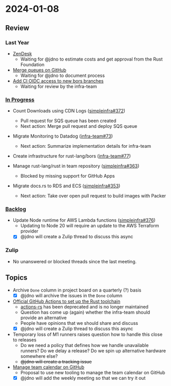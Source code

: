 # 2024-01-08

## Review

### Last Year

- [ZenDesk](https://rust-lang.zulipchat.com/#narrow/stream/242791-t-infra/topic/ZenDesk)
  - Waiting for @jdno to estimate costs and get approval from the Rust Foundation
- [Merge queues on GitHub](https://rust-lang.zulipchat.com/#narrow/stream/242791-t-infra/topic/merge.20queue.20for.20miri-test-libstd.3F)
  - Waiting for @jdno to document process
- [Add CI OIDC access to new bors branches](https://github.com/rust-lang/simpleinfra/pull/355)
  - Waiting for review by the infra-team

### [In Progress](https://github.com/orgs/rust-lang/projects/24/views/1)

- Count Downloads using CDN Logs ([simpleinfra#372](https://github.com/rust-lang/simpleinfra/issues/372))

  - Pull request for SQS queue has been created
  - Next action: Merge pull request and deploy SQS queue

- Migrate Monitoring to Datadog ([infra-team#73](https://github.com/rust-lang/infra-team/issues/73))

  - Next action: Summarize implementation details for infra-team

- Create infrastructure for rust-lang/bors ([infra-team#77](https://github.com/rust-lang/infra-team/issues/77))

- Manage rust-lang/rust in team repository ([simpleinfra#363](https://github.com/rust-lang/simpleinfra/issues/363))

  - Blocked by missing support for GitHub Apps

- Migrate docs.rs to RDS and ECS ([simpleinfra#353](https://github.com/rust-lang/simpleinfra/issues/353))
  - Next action: Take over open pull request to build images with Packer

### [Backlog](https://github.com/orgs/rust-lang/projects/24/views/1)

- Update Node runtime for AWS Lambda functions ([simpleinfra#376](https://github.com/rust-lang/simpleinfra/issues/376))
  - Updating to Node 20 will require an update to the AWS Terraform provider
  - [x] @jdno will create a Zulip thread to discuss this async

### Zulip

- No unanswered or blocked threads since the last meeting.

## Topics

- Archive `Done` column in project board on a quarterly (?) basis
  - [x] @jdno will archive the issues in the `Done` column
- [Official GitHub Actions to set up the Rust toolchain](https://github.com/rust-lang/infra-team/issues/96)
  - [actions-rs](https://github.com/actions-rs) has been deprecated and is no
    longer maintained
  - Question has come up (again) whether the infra-team should provide an alternative
  - People have opinions that we should share and discuss
  - [x] @jdno will create a Zulip thread to discuss this async
- Temporary loss of M1 runners raises question how to handle this close to releases
  - Do we need a policy that defines how we handle unavailable runners? Do we
    delay a release? Do we spin up alternative hardware somewhere else?
  - ~~@jdno will create a tracking issue~~
- [Manage team calendar on GitHub](https://github.com/rust-lang/calendar)
  - Proposal to use new tooling to manage the team calendar on GitHub
  - [x] @jdno will add the weekly meeting so that we can try it out
